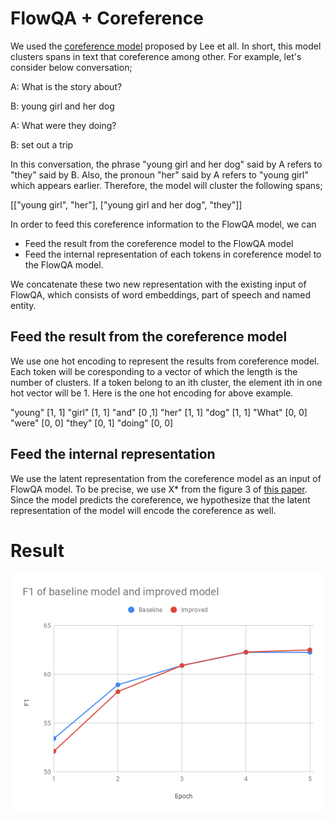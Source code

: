 # FlowQA + Coreference

We used the [coreference model](https://github.com/kentonl/e2e-coref) proposed by Lee et all. 
In short, this model clusters spans in text that coreference among other.
For example, let's consider below conversation;

A: What is the story about?

B: young girl and her dog 

A: What were they doing?

B: set out a trip

In this conversation, the phrase "young girl and her dog" said by A refers to "they" said by B.
Also, the pronoun "her" said by A refers to "young girl" which appears earlier.
Therefore, the model will cluster the following spans;

[["young girl", "her"], ["young girl and her dog", "they"]]


In order to feed this coreference information to the FlowQA model, we can

* Feed the result from the coreference model to the FlowQA model
* Feed the internal representation of each tokens in coreference model to the FlowQA model.

We concatenate these two new representation with the existing input of FlowQA, which consists of word embeddings, part of speech and named entity.

## Feed the result from the coreference model 

We use one hot encoding to represent the results from coreference model. 
Each token will be coresponding to a vector of which the length is the number of clusters.
If a token belong to an ith cluster, the element ith in one hot vector will be 1.
Here is the one hot encoding for above example.

"young" [1, 1]
"girl" [1, 1]
"and" [0 ,1]
"her" [1, 1]
"dog" [1, 1]
"What" [0, 0]
"were" [0, 0]
"they" [0, 1]
"doing" [0, 0]

## Feed the internal representation 

We use the latent representation from the coreference model as an input of FlowQA model. To be precise, we use X* from the figure 3 of [this paper](https://arxiv.org/abs/1707.07045). Since the model predicts the coreference, we hypothesize that the latent representation of the model will encode the coreference as well.

# Result

![ ](/figure/coref-F1.png)
